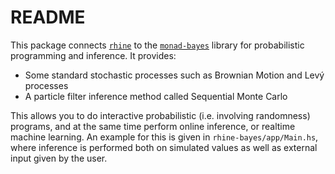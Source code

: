 # README

This package connects [`rhine`](https://hackage.haskell.org/package/rhine) to the [`monad-bayes`](hackage.haskell.org/package/monad-bayes) library for probabilistic programming and inference.
It provides:

* Some standard stochastic processes such as Brownian Motion and Levý processes
* A particle filter inference method called Sequential Monte Carlo

This allows you to do interactive probabilistic (i.e. involving randomness) programs,
and at the same time perform online inference, or realtime machine learning.
An example for this is given in `rhine-bayes/app/Main.hs`,
where inference is performed both on simulated values as well as external input given by the user.
